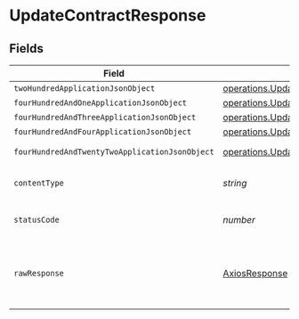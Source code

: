 # UpdateContractResponse


## Fields

| Field                                                                                                                                         | Type                                                                                                                                          | Required                                                                                                                                      | Description                                                                                                                                   |
| --------------------------------------------------------------------------------------------------------------------------------------------- | --------------------------------------------------------------------------------------------------------------------------------------------- | --------------------------------------------------------------------------------------------------------------------------------------------- | --------------------------------------------------------------------------------------------------------------------------------------------- |
| `twoHundredApplicationJsonObject`                                                                                                             | [operations.UpdateContractResponseBody](../../../sdk/models/operations/updatecontractresponsebody.md)                                         | :heavy_minus_sign:                                                                                                                            | OK                                                                                                                                            |
| `fourHundredAndOneApplicationJsonObject`                                                                                                      | [operations.UpdateContractContractsResponseBody](../../../sdk/models/operations/updatecontractcontractsresponsebody.md)                       | :heavy_minus_sign:                                                                                                                            | Unauthenticated                                                                                                                               |
| `fourHundredAndThreeApplicationJsonObject`                                                                                                    | [operations.UpdateContractContractsResponseResponseBody](../../../sdk/models/operations/updatecontractcontractsresponseresponsebody.md)       | :heavy_minus_sign:                                                                                                                            | Forbidden                                                                                                                                     |
| `fourHundredAndFourApplicationJsonObject`                                                                                                     | [operations.UpdateContractContractsResponse404ResponseBody](../../../sdk/models/operations/updatecontractcontractsresponse404responsebody.md) | :heavy_minus_sign:                                                                                                                            | Not Found                                                                                                                                     |
| `fourHundredAndTwentyTwoApplicationJsonObject`                                                                                                | [operations.UpdateContractContractsResponse422ResponseBody](../../../sdk/models/operations/updatecontractcontractsresponse422responsebody.md) | :heavy_minus_sign:                                                                                                                            | Invalid data posted                                                                                                                           |
| `contentType`                                                                                                                                 | *string*                                                                                                                                      | :heavy_check_mark:                                                                                                                            | HTTP response content type for this operation                                                                                                 |
| `statusCode`                                                                                                                                  | *number*                                                                                                                                      | :heavy_check_mark:                                                                                                                            | HTTP response status code for this operation                                                                                                  |
| `rawResponse`                                                                                                                                 | [AxiosResponse](https://axios-http.com/docs/res_schema)                                                                                       | :heavy_minus_sign:                                                                                                                            | Raw HTTP response; suitable for custom response parsing                                                                                       |